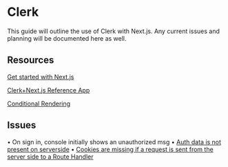 # Clerk

This guide will outline the use of Clerk with Next.js. Any current issues and planning will be documented here as well.

## Resources

[Get started with Next.js](https://clerk.com/docs/nextjs/get-started-with-nextjs)

[Clerk+Next.js Reference App](https://github.com/clerkinc/clerk-next-app-router-starter)

[Conditional Rendering](https://clerk.com/blog/conditional-rendering-react?utm_source=www.google.com&utm_medium=referral&utm_campaign=none)

## Issues
• On sign in, console initially shows an unauthorized msg
• [Auth data is not present on serverside](https://github.com/clerkinc/javascript/issues/1528)
• [Cookies are missing if a request is sent from the server side to a Route Handler](https://github.com/vercel/next.js/issues/47126)